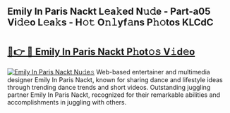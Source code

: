 ## Emily In Paris Nackt L𝚎a𝚔ed N𝚞𝚍e - Part-a05 Vi𝚍𝚎o L𝚎a𝚔s - H𝚘𝚝 O𝚗𝚕yf𝚊ns P𝚑𝚘tos KLCdC

# <h2><a href="http://kfa9uh1.oniu.top/?m=Emily+In+Paris+Nackt">🔗👉 🔴 Emily In Paris Nackt P𝚑ot𝚘𝚜 V𝚒d𝚎o</a></h2>

[![Emily In Paris Nackt Nu𝚍e𝚜](https://i.imgur.com/0qMVB7G.gif)](http://kfa9uh1.oniu.top/?m=Emily+In+Paris+Nackt)
Web-based entertainer and multimedia designer Emily In Paris Nackt, known for sharing dance and lifestyle ideas through trending dance trends and short videos. Outstanding juggling partner Emily In Paris Nackt, recognized for their remarkable abilities and accomplishments in juggling with others.  
